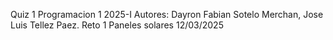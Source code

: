 Quiz 1 
Programacion 1 2025-I
Autores: Dayron Fabian Sotelo Merchan, Jose Luis Tellez Paez.
Reto 1 Paneles solares
12/03/2025

